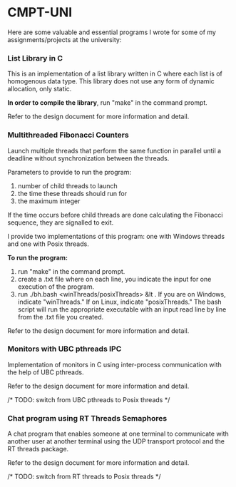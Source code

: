 # CMPT-UNI
  Here are some valuable and essential programs I wrote for some of my assignments/projects at the university:

### List Library in C
  This is an implementation of a list library written in C where each list is of homogenous data type. This library does not use any form of dynamic allocation, only static.
  
  **In order to compile the library**, run "make" in the command prompt.

  Refer to the design document for more information and detail.

### Multithreaded Fibonacci Counters
  Launch multiple threads that perform the same function in parallel until a deadline without synchronization between the threads. 

  Parameters to provide to run the program:
  1. number of child threads to launch
  2. the time these threads should run for
  3. the maximum integer

  If the time occurs before child threads are done calculating the Fibonacci sequence, they are signalled to exit.

  I provide two implementations of this program: one with Windows threads and one with Posix threads.
  
  **To run the program:**
  1. run "make" in the command prompt.
  2. create a .txt file where on each line, you indicate the input for one execution of the program.
  3. run ./bh.bash <winThreads/posixThreads> &lt <path-to-the-txt-input-file>. If you are on Windows, indicate "winThreads." If on Linux, indicate "posixThreads." The bash script will run the appropriate executable with an input read line by line from the .txt file you created.

  Refer to the design document for more information and detail.

### Monitors with UBC pthreads IPC
  Implementation of monitors in C using inter-process communication with the help of UBC pthreads.
  
  Refer to the design document for more information and detail.
  
  /* TODO: switch from UBC pthreads to Posix threads */
  
### Chat program using RT Threads Semaphores
  A chat program that enables someone at one terminal to communicate with another user at another terminal using the UDP transport protocol and the RT threads package.
  
  Refer to the design document for more information and detail.
  
  /* TODO: switch from RT threads to Posix threads */
  

